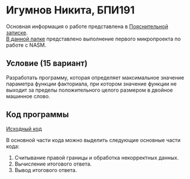 # Игумнов Никита, БПИ191
Основная информация о работе представлена в [Пояснительной записке](./Пояснительная%20записка.pdf).<br>
[В данной папке](https://github.com/NikitaChampion/HSE-FCS-SE-NASM/tree/master/Microproject) представлено выполнение первого микропроекта по работе с NASM.

## Условие (15 вариант)
Разработать программу, которая определяет максимальное значение параметра функции факториала, при котором значение функции не выходит за пределы положительного целого размером в двойное машинное слово.

## Код программы
[Исходный код](./program.asm)<br>

В основной части кода можно выделить следующие основные части кода:<br>
1. Считывание правой границы и обработка некорректных данных. <br>
2. Вычисление итогового ответа. <br>
3. Вывод итогового ответа. <br>
